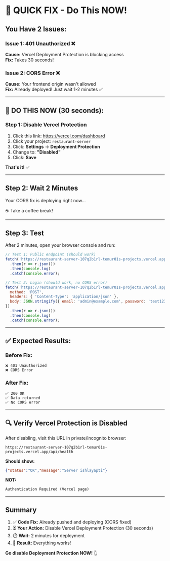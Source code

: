 # 🚨 QUICK FIX - Do This NOW!

## You Have 2 Issues:

### Issue 1: 401 Unauthorized ❌
**Cause:** Vercel Deployment Protection is blocking access  
**Fix:** Takes 30 seconds!

### Issue 2: CORS Error ❌
**Cause:** Your frontend origin wasn't allowed  
**Fix:** Already deployed! Just wait 1-2 minutes ✅

---

## 🎯 DO THIS NOW (30 seconds):

### Step 1: Disable Vercel Protection

1. Click this link: https://vercel.com/dashboard
2. Click your project: `restaurant-server`
3. Click: **Settings** → **Deployment Protection**
4. Change to: **"Disabled"**
5. Click: **Save**

**That's it!** ✅

---

## Step 2: Wait 2 Minutes

Your CORS fix is deploying right now...

☕ Take a coffee break!

---

## Step 3: Test

After 2 minutes, open your browser console and run:

```javascript
// Test 1: Public endpoint (should work)
fetch('https://restaurant-server-107q2b1rl-temur01s-projects.vercel.app/api/categories')
  .then(r => r.json())
  .then(console.log)
  .catch(console.error);

// Test 2: Login (should work, no CORS error)
fetch('https://restaurant-server-107q2b1rl-temur01s-projects.vercel.app/api/auth/login', {
  method: 'POST',
  headers: { 'Content-Type': 'application/json' },
  body: JSON.stringify({ email: 'admin@example.com', password: 'test123' })
})
  .then(r => r.json())
  .then(console.log)
  .catch(console.error);
```

---

## ✅ Expected Results:

### Before Fix:
```
❌ 401 Unauthorized
❌ CORS Error
```

### After Fix:
```
✅ 200 OK
✅ Data returned
✅ No CORS error
```

---

## 🔍 Verify Vercel Protection is Disabled

After disabling, visit this URL in private/incognito browser:

```
https://restaurant-server-107q2b1rl-temur01s-projects.vercel.app/api/health
```

**Should show:**
```json
{"status":"OK","message":"Server ishlayapti"}
```

**NOT:**
```html
Authentication Required (Vercel page)
```

---

## Summary

1. ✅ **Code Fix:** Already pushed and deploying (CORS fixed)
2. ⏳ **Your Action:** Disable Vercel Deployment Protection (30 seconds)
3. ⏱️ **Wait:** 2 minutes for deployment
4. 🎉 **Result:** Everything works!

**Go disable Deployment Protection NOW!** 👆


